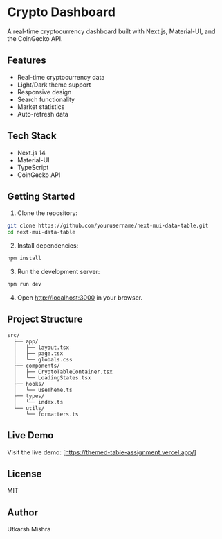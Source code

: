 # Crypto Dashboard

A real-time cryptocurrency dashboard built with Next.js, Material-UI, and the CoinGecko API.

## Features

- Real-time cryptocurrency data
- Light/Dark theme support
- Responsive design
- Search functionality
- Market statistics
- Auto-refresh data

## Tech Stack

- Next.js 14
- Material-UI
- TypeScript
- CoinGecko API

## Getting Started

1. Clone the repository:
```bash
git clone https://github.com/yourusername/next-mui-data-table.git
cd next-mui-data-table
```

2. Install dependencies:
```bash
npm install
```

3. Run the development server:
```bash
npm run dev
```

4. Open [http://localhost:3000](http://localhost:3000) in your browser.

## Project Structure

```plaintext
src/
  ├── app/
  │   ├── layout.tsx
  │   ├── page.tsx
  │   └── globals.css
  ├── components/
  │   ├── CryptoTableContainer.tsx
  │   └── LoadingStates.tsx
  ├── hooks/
  │   └── useTheme.ts
  ├── types/
  │   └── index.ts
  └── utils/
      └── formatters.ts
```

## Live Demo

Visit the live demo: [https://themed-table-assignment.vercel.app/]

## License

MIT

## Author

Utkarsh Mishra

